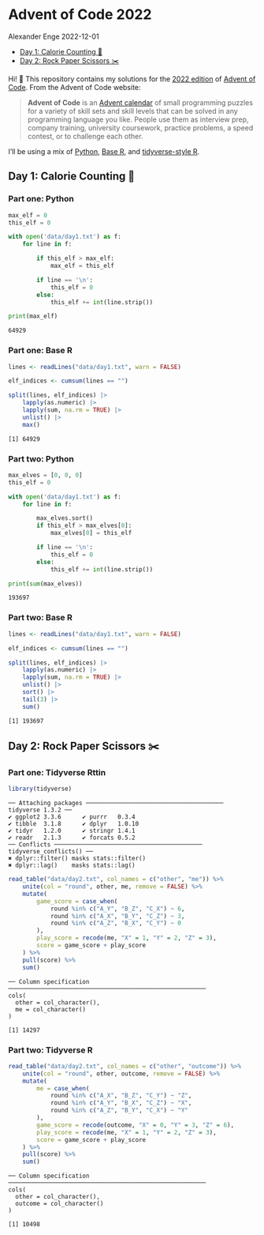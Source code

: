 Advent of Code 2022
================
Alexander Enge
2022-12-01

- <a href="#day-1-calorie-counting" id="toc-day-1-calorie-counting">Day 1:
  Calorie Counting 🍕</a>
- <a href="#day-2-rock-paper-scissors"
  id="toc-day-2-rock-paper-scissors">Day 2: Rock Paper Scissors ✂️</a>

Hi! 👋 This repository contains my solutions for the [2022
edition](https://adventofcode.com/2022) of [Advent of
Code](https://adventofcode.com). From the Advent of Code website:

> **Advent of Code** is an [Advent
> calendar](https://en.wikipedia.org/wiki/Advent_calendar) of small
> programming puzzles for a variety of skill sets and skill levels that
> can be solved in any programming language you like. People use them as
> interview prep, company training, university coursework, practice
> problems, a speed contest, or to challenge each other.

I’ll be using a mix of [Python](https://www.python.org), [Base
R](https://www.r-project.org), and [tidyverse-style
R](https://www.tidyverse.org).

## Day 1: Calorie Counting 🍕

### Part one: Python

``` python
max_elf = 0
this_elf = 0

with open('data/day1.txt') as f:
    for line in f:

        if this_elf > max_elf:
            max_elf = this_elf

        if line == '\n':
            this_elf = 0
        else:
            this_elf += int(line.strip())

print(max_elf)
```

    64929

### Part one: Base R

``` r
lines <- readLines("data/day1.txt", warn = FALSE)

elf_indices <- cumsum(lines == "")

split(lines, elf_indices) |>
    lapply(as.numeric) |>
    lapply(sum, na.rm = TRUE) |>
    unlist() |>
    max()
```

    [1] 64929

### Part two: Python

``` python
max_elves = [0, 0, 0]
this_elf = 0

with open('data/day1.txt') as f:
    for line in f:

        max_elves.sort()
        if this_elf > max_elves[0]:
            max_elves[0] = this_elf

        if line == '\n':
            this_elf = 0
        else:
            this_elf += int(line.strip())

print(sum(max_elves))
```

    193697

### Part two: Base R

``` r
lines <- readLines("data/day1.txt", warn = FALSE)

elf_indices <- cumsum(lines == "")

split(lines, elf_indices) |>
    lapply(as.numeric) |>
    lapply(sum, na.rm = TRUE) |>
    unlist() |>
    sort() |>
    tail(3) |>
    sum()
```

    [1] 193697

## Day 2: Rock Paper Scissors ✂️

### Part one: Tidyverse Rttin

``` r
library(tidyverse)
```

    ── Attaching packages ─────────────────────────────────────── tidyverse 1.3.2 ──
    ✔ ggplot2 3.3.6      ✔ purrr   0.3.4 
    ✔ tibble  3.1.8      ✔ dplyr   1.0.10
    ✔ tidyr   1.2.0      ✔ stringr 1.4.1 
    ✔ readr   2.1.3      ✔ forcats 0.5.2 
    ── Conflicts ────────────────────────────────────────── tidyverse_conflicts() ──
    ✖ dplyr::filter() masks stats::filter()
    ✖ dplyr::lag()    masks stats::lag()

``` r
read_table("data/day2.txt", col_names = c("other", "me")) %>%
    unite(col = "round", other, me, remove = FALSE) %>%
    mutate(
        game_score = case_when(
            round %in% c("A_Y", "B_Z", "C_X") ~ 6,
            round %in% c("A_X", "B_Y", "C_Z") ~ 3,
            round %in% c("A_Z", "B_X", "C_Y") ~ 0
        ),
        play_score = recode(me, "X" = 1, "Y" = 2, "Z" = 3),
        score = game_score + play_score
    ) %>%
    pull(score) %>%
    sum()
```


    ── Column specification ────────────────────────────────────────────────────────
    cols(
      other = col_character(),
      me = col_character()
    )

    [1] 14297

### Part two: Tidyverse R

``` r
read_table("data/day2.txt", col_names = c("other", "outcome")) %>%
    unite(col = "round", other, outcome, remove = FALSE) %>%
    mutate(
        me = case_when(
            round %in% c("A_X", "B_Z", "C_Y") ~ "Z",
            round %in% c("A_Y", "B_X", "C_Z") ~ "X",
            round %in% c("A_Z", "B_Y", "C_X") ~ "Y"
        ),
        game_score = recode(outcome, "X" = 0, "Y" = 3, "Z" = 6),
        play_score = recode(me, "X" = 1, "Y" = 2, "Z" = 3),
        score = game_score + play_score
    ) %>%
    pull(score) %>%
    sum()
```


    ── Column specification ────────────────────────────────────────────────────────
    cols(
      other = col_character(),
      outcome = col_character()
    )

    [1] 10498
